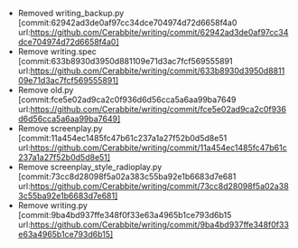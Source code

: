 - Removed writing_backup.py [commit:62942ad3de0af97cc34dce704974d72d6658f4a0 url:https://github.com/Cerabbite/writing/commit/62942ad3de0af97cc34dce704974d72d6658f4a0]
- Remove writing.spec [commit:633b8930d3950d881109e71d3ac7fcf569555891 url:https://github.com/Cerabbite/writing/commit/633b8930d3950d881109e71d3ac7fcf569555891]
- Remove old.py [commit:fce5e02ad9ca2c0f936d6d56cca5a6aa99ba7649 url:https://github.com/Cerabbite/writing/commit/fce5e02ad9ca2c0f936d6d56cca5a6aa99ba7649]
- Remove screenplay.py [commit:11a454ec1485fc47b61c237a1a27f52b0d5d8e51 url:https://github.com/Cerabbite/writing/commit/11a454ec1485fc47b61c237a1a27f52b0d5d8e51]
- Remove screenplay_style_radioplay.py [commit:73cc8d28098f5a02a383c55ba92e1b6683d7e681 url:https://github.com/Cerabbite/writing/commit/73cc8d28098f5a02a383c55ba92e1b6683d7e681]
- Remove writing.py [commit:9ba4bd937ffe348f0f33e63a4965b1ce793d6b15 url:https://github.com/Cerabbite/writing/commit/9ba4bd937ffe348f0f33e63a4965b1ce793d6b15]
